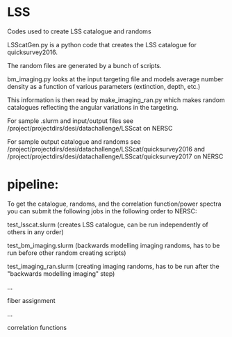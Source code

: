 #  LSS
Codes used to create LSS catalogue and randoms

LSScatGen.py is a python code that creates the LSS catalogue for quicksurvey2016.

The random files are generated by a bunch of scripts.

bm_imaging.py looks at the input targeting file and models average number
density as a function of various parameters (extinction, depth, etc.)

This information is then read by make_imaging_ran.py which makes random
catalogues reflecting the angular variations in the targeting.

For sample .slurm and input/output files see /project/projectdirs/desi/datachallenge/LSScat on NERSC

For sample output catalogue and randoms see /project/projectdirs/desi/datachallenge/LSScat/quicksurvey2016 
and /project/projectdirs/desi/datachallenge/LSScat/quicksurvey2017 on NERSC

# pipeline:

To get the catalogue, randoms, and the correlation function/power spectra you can submit the following jobs in the
following order to NERSC:

test_lsscat.slurm (creates LSS catalogue, can be run independently of others in any order)

test_bm_imaging.slurm (backwards modelling imaging randoms, has to be run before other random creating scripts)

test_imaging_ran.slurm (creating imaging randoms, has to be run after the "backwards modelling imaging" step)

...

fiber assignment

...

correlation functions
